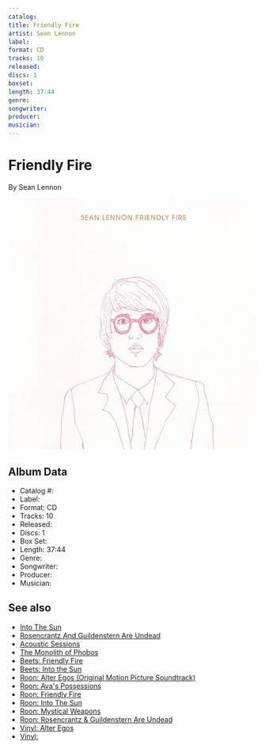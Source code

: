 ```yaml
---
catalog: 
title: Friendly Fire
artist: Sean Lennon
label: 
format: CD
tracks: 10
released: 
discs: 1
boxset: 
length: 37:44
genre: 
songwriter: 
producer: 
musician: 
---
```


# Friendly Fire

By Sean Lennon

![](../../assets/albumcovers/Sean_Lennon-Friendly_Fire.png)

## Album Data

- Catalog #: 
- Label: 
- Format: CD
- Tracks: 10
- Released: 
- Discs: 1
- Box Set: 
- Length: 37:44
- Genre: 
- Songwriter: 
- Producer: 
- Musician: 


## See also

- [Into The Sun](Into_The_Sun.md)
- [Rosencrantz And Guildenstern Are Undead](Rosencrantz_And_Guildenstern_Are_Undead.md)
- [Acoustic Sessions](../The_Ghost_Of_A_Saber_Tooth_Tiger/Acoustic_Sessions.md)
- [The Monolith of Phobos](../The_Claypool_Lennon_Delirium/The_Monolith_of_Phobos.md)
- [Beets: Friendly Fire](../../Beets/Sean_Lennon/Friendly_Fire.md)
- [Beets: Into the Sun](../../Beets/Sean_Lennon/Into_the_Sun.md)
- [Roon: Alter Egos (Original Motion Picture Soundtrack)](../../Roon/Sean_Lennon/Alter_Egos_Original_Motion_Picture_Soundtrack.md)
- [Roon: Ava's Possessions](../../Roon/Sean_Lennon/Avas_Possessions.md)
- [Roon: Friendly Fire](../../Roon/Sean_Lennon/Friendly_Fire.md)
- [Roon: Into The Sun](../../Roon/Sean_Lennon/Into_The_Sun.md)
- [Roon: Mystical Weapons](../../Roon/Sean_Lennon/Mystical_Weapons.md)
- [Roon: Rosencrantz & Guildenstern Are Undead](../../Roon/Sean_Lennon/Rosencrantz_and_Guildenstern_Are_Undead.md)
- [Vinyl: Alter Egos](../../Vinyl/Sean_Lennon/Alter_Egos.md)
- [Vinyl: ](../../Vinyl/Sean_Lennon/Sean_Lennon.md)
